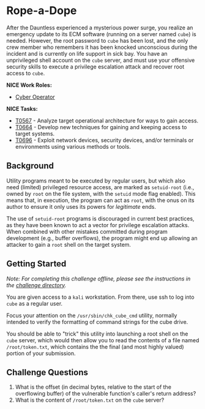 # Rope-a-Dope

After the Dauntless experienced a mysterious power surge, you realize an emergency update to its ECM software (running on a server named `cube`) is
needed. However, the root password to `cube` has been lost, and the only crew member who remembers it has been knocked unconscious during the
incident and is currently on life support in sick bay. You have an unprivileged shell account on the `cube` server, and must use your
offensive security skills to execute a privilege escalation attack and recover root access to `cube`.

**NICE Work Roles:**
- [Cyber Operator](https://niccs.cisa.gov/workforce-development/nice-framework)

**NICE Tasks:**
- [T0567](https://niccs.cisa.gov/workforce-development/nice-framework) - Analyze target operational architecture for ways to gain access.
- [T0664](https://niccs.cisa.gov/workforce-development/nice-framework) - Develop new techniques for gaining and keeping access to target systems.
- [T0696](https://niccs.cisa.gov/workforce-development/nice-framework) - Exploit network devices, security devices, and/or terminals or environments using various methods or tools.

## Background

Utility programs meant to be executed by regular users, but which also need (limited) privileged resource access, are marked as `setuid-root` (i.e.,
owned by `root` on the file system, with the `setuid` mode flag enabled). This means that, in execution, the program can act as `root`, with the onus
on its author to ensure it only uses its powers for *legitimate* ends.

The use of `setuid-root` programs is discouraged in current best practices, as they have been known to act a vector for privilege escalation attacks.
When combined with other mistakes committed during program development (e.g., buffer overflows), the program might end up allowing an attacker to gain a `root` shell on the target system.

## Getting Started

_Note: For completing this challenge offline, please see the instructions in the [challenge directory](./challenge)._

You are given access to a `kali` workstation. From there, use ssh to log into `cube` as a regular user.

Focus your attention on the `/usr/sbin/chk_cube_cmd` utility, normally intended to verify the formatting of command strings for the cube drive.

You should be able to "trick" this utility into launching a root shell on the `cube` server, which would then allow you to read the contents of
a file named `/root/token.txt`, which contains the the final (and most highly valued) portion of your submission.

## Challenge Questions
1. What is the offset (in decimal bytes, relative to the start of the overflowing buffer) of the vulnerable function's caller's return address?
2. What is the content of `/root/token.txt` on the `cube` server?
